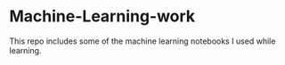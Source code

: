 # Machine-Learning-work

This repo includes some of the machine learning notebooks I used while learning.
